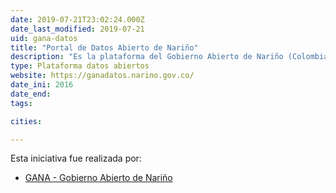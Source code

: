 ```yaml
---
date: 2019-07-21T23:02:24.000Z
date_last_modified: 2019-07-21
uid: gana-datos
title: "Portal de Datos Abierto de Nariño"
description: "Es la plataforma del Gobierno Abierto de Nariño (Colombia) que publica datos de las distintas dependencias de la Gobernación y la ciudadanía los puede utilizar para hacer veeduría a la gestión del gobierno, llevar a cabo investigaciones o construir aplicaciones y servicios."
type: Plataforma datos abiertos
website: https://ganadatos.narino.gov.co/
date_ini: 2016
date_end: 
tags:

cities: 

---
```


Esta iniciativa fue realizada por:

- [GANA - Gobierno Abierto de Nariño](/i/gana-nariño.html)
